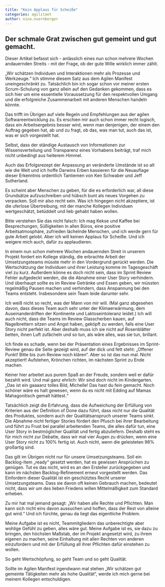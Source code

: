 ```yaml
---
title: "Kein Applaus für Scheiße"
categories: agilitaet
author: nina.nuernberger
---
```


## Der schmale Grat zwischen gut gemeint und gut gemacht.

Dieser Artikel befasst sich - anlässlich eines nun schon mehrere Wochen andauernden Streits - mit der Frage, ob der gute Wille wirklich immer zählt.    

„Wir schätzen Individuen und Interaktionen mehr als Prozesse und Werkzeuge.“ Ich stimme diesem Satz aus dem Agilen Manifest uneingeschränkt zu. Tatsächlich bin ich sogar schon vor meiner ersten Scrum-Schulung von ganz allein auf den Gedanken gekommen, dass es sich hier um eine essentielle Voraussetzung für den respektvollen Umgang und die erfolgreiche Zusammenarbeit mit anderen Menschen handeln könnte.    

Das trifft im Übrigen auf viele Regeln und Empfehlungen aus der agilen Softwareentwicklung zu. Es erschien mir auch schon immer recht logisch, dass ein Arbeitsergebnis besser wird, wenn man denjenigen, der einem den Auftrag gegeben hat, ab und zu fragt, ob das, was man tut, auch das ist, was er sich vorgestellt hat.    

Selbst, dass der ständige Austausch von Informationen zur Wissensverteilung und Transparenz eines Vorhabens beiträgt, traf mich nicht unbedingt aus heiterem Himmel.    

Auch das Erfolgsrezept der Anpassung an veränderte Umstände ist so alt wie die Welt und ich hoffe Darwins Erben kassieren für die Neuauflage dieser Erkenntnis ordentlich Tantiemen von Ken Schwaber und Jeff Sutherland.    

Es scheint aber Menschen zu geben, für die es erforderlich war, all diese Grundsätze aufzuschreiben und hübsch bunt als neues Vorgehen zu verpacken. Soll mir also recht sein. Was ich hingegen nicht akzeptiere, ist die uferlose Übertreibung, mit der manche Kollegen Individuen wertgeschätzt, betüddelt und lieb gehabt haben wollen.    

Bitte verstehen Sie das nicht falsch: Ich mag Kekse und Kaffee bei Besprechungen, Süßigkeiten in allen Büros, eine positive Arbeitsatmosphäre, zufrieden lächelnde Menschen, und ich werde gern für gute Arbeit gelobt. Aber ich will keinen Applaus für Scheiße. Und ich weigere mich auch, dafür zu applaudieren.    

In einem nun schon mehrere Wochen andauernden Streit in unserem Projekt fordert ein Kollege ständig, die erbrachte Arbeit der Umsetzungsteams müsste mehr in den Vordergrund gerückt werden. Die Wertschätzung der Individuen und ihrer Leistung komme im Tagesgeschäft viel zu kurz. Außerdem könne es doch nicht sein, dass im Sprint Review Fehler aufgedeckt werden, die die Abnahme einer User Story verhindern. Und überhaupt sollte es im Review Getränke und Essen geben, wir müssten regelmäßig Pausen machen und verhindern, dass Anspannung bei den Teams entsteht. Insbesondere sein Team leide darunter sehr.    

Ich weiß nicht so recht, was der Mann von mir will. (Mal ganz abgesehen davon, dass dieses Team auch sehr unter der Klimaerwärmung, dem Auseinanderdriften der Kontinente und Laktoseintoleranz leidet.) Ich will auch nicht, dass die Teams im Review Glasscherben kauen, auf Nagelbrettern sitzen und Angst haben, geköpft zu werden, falls eine User Story nicht perfekt ist. Aber deshalb muss ich sie nicht auf Rosenblätter betten, ihnen Luft zufächeln und so tun, als wäre alles, was sie tun, brillant.    

Ich finde es schade, wenn bei der Präsentation eines Ergebnisses im Sprint-Review genau die Seite gezeigt wird, auf der dick und fett steht: „Offener Punkt! Bitte bis zum Review noch klären“. Aber so ist das nun mal. Nicht akzeptiert! Aufstehen, Krönchen richten, im nächsten Sprint zu Ende machen.    

Keiner hier arbeitet aus purem Spaß an der Freude, sondern weil er dafür bezahlt wird. Und mal ganz ehrlich: Wir sind doch nicht im Kindergarten. „Das ist ein gaaaanz tolles Bild, Michelle! Das hast du fein gemacht. Noch schöner wäre es halt gewesen, wenn du es nicht mit Edding auf Mamas Mahagonitisch gemalt hättest.“    

Tatsächlich zeigt die Erfahrung, dass die Aufweichung der Erfüllung von Kriterien aus der Definition of Done dazu führt, dass nicht nur die Qualität des Produktes, sondern auch der Qualitätsanspruch unserer Teams sinkt. Die Abnahme nicht fertiger Stories fördert den Pfusch bei ihrer Bearbeitung und führt zu Frust bei parallel arbeitenden Teams, die alles dafür tun, eine User Story in bestmöglicher Qualität und fertig abzuliefern. Deshalb steht es für mich nicht zur Debatte, dass wir mal vier Augen zu drücken, wenn eine User Story nicht zu 100% fertig ist. Auch nicht, wenn die geleisteten 98% großartig sind.    

Das gilt im Übrigen nicht nur für unsere Umsetzungsteams. Soll ein Backlog-Item „ready“ gesetzt werden, hat es gewissen Ansprüchen zu genügen. Tut es das nicht, wird es an den Ersteller zurückgegeben und kann im nächsten Backlog-Refinement erneut vorgestellt werden. Das Einfordern dieser Qualität ist ein geschütztes Recht unserer Umsetzungsteams. Dass sie davon oft keinen Gebrauch machen, bedeutet nicht, dass wir um des lieben Friedens willen Mittelmäßigkeit zum Standard erheben.    

Zu mir hat mal jemand gesagt: „Wir haben alle Rechte und Pflichten. Man kann sich nicht eins davon aussuchen und hoffen, dass der Rest von alleine gut wird.“ Und ich fürchte, genau da liegt das eigentliche Problem.    

Meine Aufgabe ist es nicht, Teammitgliedern das unberechtigte aber wohlige Gefühl zu geben, alles wäre gut. Meine Aufgabe ist es, sie dazu zu bringen, den höchsten Maßstab, der im Projekt angesetzt wird, zu ihrem eigenen zu machen, seine Einhaltung mit allen Rechten von anderen einzufordern und mit der Erfüllung all ihrer Pflichten dafür einstehen zu wollen.    

So geht Wertschöpfung, so geht Team und so geht Qualität.    

Sollte im Agilen Manifest irgendwann mal stehen „Wir schätzen gut gemeinte Tätigkeiten mehr als hohe Qualität“, werde ich mich gerne bei meinem Kollegen entschuldigen.
